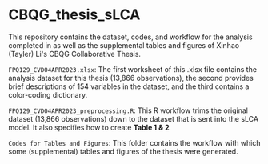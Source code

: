 # CBQG_thesis_sLCA

This repository contains the dataset, codes, and workflow for the analysis completed in as well as the supplemental tables and figures of Xinhao (Tayler) Li's CBQG Collaborative Thesis.

`FPQ129_CVD04APR2023.xlsx`: The first worksheet of this .xlsx file contains the analysis dataset for this thesis (13,866 observations), the second provides brief descriptions of 154 variables in the dataset, and the third contains a color-coding dictionary.

`FPQ129_CVD04APR2023_preprocessing.R`: This R workflow trims the original dataset (13,866 observations) down to the dataset that is sent into the sLCA model. It also specifies how to create <b>Table 1 & 2</b>

`Codes for Tables and Figures`: This folder contains the workflow with which some (supplemental) tables and figures of the thesis were generated.
